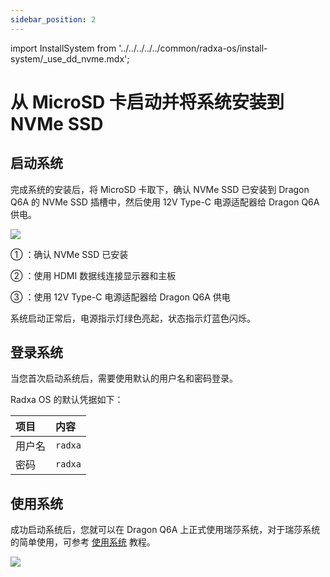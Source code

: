 ```yaml
---
sidebar_position: 2
---
```


import InstallSystem from '../../../../../common/radxa-os/install-system/\_use_dd_nvme.mdx';

# 从 MicroSD 卡启动并将系统安装到 NVMe SSD

<InstallSystem tag="m2_2230" board="dragon-q6a" download_page="../../../download" download_url="https://github.com/radxa-build/radxa-dragon-q6a/releases/download/rsdk-t4/radxa-dragon-q6a_noble_kde_t4.output_512.img.xz" path_to_image_unxz="radxa-dragon-q6a_noble_kde_t4.output_512.img.xz" path_to_image="radxa-dragon-q6a_noble_kde_t4.output_512.img.xz" />

## 启动系统

完成系统的安装后，将 MicroSD 卡取下，确认 NVMe SSD 已安装到 Dragon Q6A 的 NVMe SSD 插槽中，然后使用 12V Type-C 电源适配器给 Dragon Q6A 供电。

<div style={{textAlign: 'center'}}>
   <img src="/img/dragon/q6a/dragon-q6a-boot-system-nvme.webp" style={{width: '100%', maxWidth: '1200px'}} />
</div>

① ：确认 NVMe SSD 已安装

② ：使用 HDMI 数据线连接显示器和主板

③ ：使用 12V Type-C 电源适配器给 Dragon Q6A 供电

系统启动正常后，电源指示灯绿色亮起，状态指示灯蓝色闪烁。

## 登录系统

当您首次启动系统后，需要使用默认的用户名和密码登录。

Radxa OS 的默认凭据如下：

| 项目   | 内容    |
| :----- | :------ |
| 用户名 | `radxa` |
| 密码   | `radxa` |

## 使用系统

成功启动系统后，您就可以在 Dragon Q6A 上正式使用瑞莎系统，对于瑞莎系统的简单使用，可参考 [使用系统](../../use_system.md) 教程。

<div style={{textAlign: 'center'}}>
   <img src="/img/dragon/q6a/dragon-q6a-login.webp" style={{width: '100%', maxWidth: '1200px'}} />
</div>
